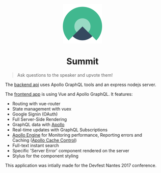 <p align="center">
  <img src="https://raw.githubusercontent.com/Akryum/devfest-nantes-2017/master/logo.png" />
</p>

<h1 align="center">Summit</h1>

> Ask questions to the speaker and upvote them!

The [backend api](./api) uses Apollo GraphQL tools and an express nodejs server.

The [frontend app](./app) is using Vue and Apollo GraphQL. It features:

- Routing with vue-router
- State management with vuex
- Google Signin (OAuth)
- Full Server-Side Rendering
- GraphQL data with [Apollo](https://www.apollographql.com/)
- Real-time updates with GraphQL Subscriptions
- [Apollo Engine](https://www.apollographql.com/engine/) for Monitoring performance, Reporting errors and Caching ([Apollo Cache Control](https://github.com/apollographql/apollo-cache-control))
- Full-text instant search
- Specific 'Server Error' component rendered on the server
- Stylus for the component styling

This application was intially made for the Devfest Nantes 2017 conference.
